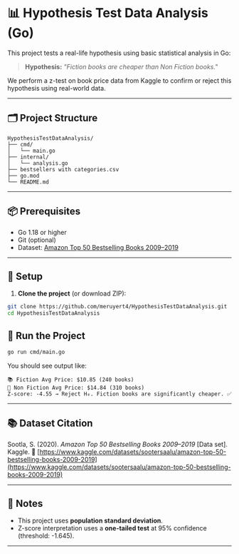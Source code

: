 # 📊 Hypothesis Test Data Analysis (Go)

This project tests a real-life hypothesis using basic statistical analysis in Go:

> **Hypothesis:** *"Fiction books are cheaper than Non Fiction books."*

We perform a z-test on book price data from Kaggle to confirm or reject this hypothesis using real-world data.

---

## 🗂 Project Structure
````
HypothesisTestDataAnalysis/
├── cmd/
│   └── main.go       
├── internal/
│   └── analysis.go 
├── bestsellers with categories.csv
├── go.mod
└── README.md

````

---

## 📦 Prerequisites

- Go 1.18 or higher
- Git (optional)
- Dataset: [Amazon Top 50 Bestselling Books 2009–2019](https://www.kaggle.com/datasets/sootersaalu/amazon-top-50-bestselling-books-2009-2019)

---

## 🔧 Setup

1. **Clone the project** (or download ZIP):

```bash
git clone https://github.com/meruyert4/HypothesisTestDataAnalysis.git
cd HypothesisTestDataAnalysis
````

## 🚀 Run the Project

```bash
go run cmd/main.go
```

You should see output like:

```
📚 Fiction Avg Price: $10.85 (240 books)
📘 Non Fiction Avg Price: $14.84 (310 books)
Z-score: -4.55 → Reject H₀. Fiction books are significantly cheaper. ✅
```

---

## 📚 Dataset Citation

Sootla, S. (2020). *Amazon Top 50 Bestselling Books 2009–2019* \[Data set]. Kaggle.
🔗 [https://www.kaggle.com/datasets/sootersaalu/amazon-top-50-bestselling-books-2009-2019](https://www.kaggle.com/datasets/sootersaalu/amazon-top-50-bestselling-books-2009-2019)

---

## 📌 Notes

* This project uses **population standard deviation**.
* Z-score interpretation uses a **one-tailed test** at 95% confidence (threshold: -1.645).

---